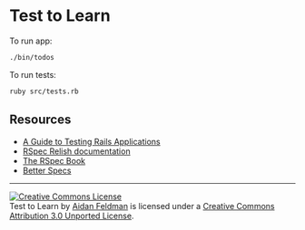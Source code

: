 # Test to Learn

To run app:

```bash
./bin/todos
```

To run tests:

```bash
ruby src/tests.rb
```

## Resources

* [A Guide to Testing Rails Applications](http://guides.rubyonrails.org/testing.html)
* [RSpec Relish documentation](https://www.relishapp.com/rspec)
* [The RSpec Book](http://pragprog.com/book/achbd/the-rspec-book)
* [Better Specs](http://betterspecs.org/)

-----------------

<a rel="license" href="http://creativecommons.org/licenses/by/3.0/deed.en_US"><img alt="Creative Commons License" style="border-width:0" src="http://i.creativecommons.org/l/by/3.0/88x31.png" /></a><br /><span xmlns:dct="http://purl.org/dc/terms/" href="http://purl.org/dc/dcmitype/InteractiveResource" property="dct:title" rel="dct:type">Test to Learn</span> by <a xmlns:cc="http://creativecommons.org/ns#" href="https://github.com/afeld/test_to_learn" property="cc:attributionName" rel="cc:attributionURL">Aidan Feldman</a> is licensed under a <a rel="license" href="http://creativecommons.org/licenses/by/3.0/deed.en_US">Creative Commons Attribution 3.0 Unported License</a>.
